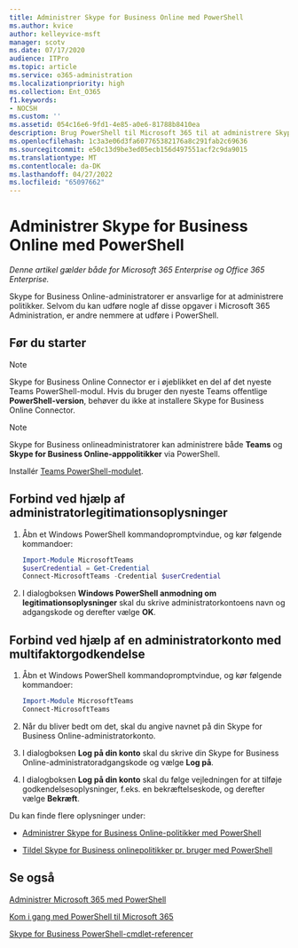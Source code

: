 ```yaml
---
title: Administrer Skype for Business Online med PowerShell
ms.author: kvice
author: kelleyvice-msft
manager: scotv
ms.date: 07/17/2020
audience: ITPro
ms.topic: article
ms.service: o365-administration
ms.localizationpriority: high
ms.collection: Ent_O365
f1.keywords:
- NOCSH
ms.custom: ''
ms.assetid: 054c16e6-9fd1-4e85-a0e6-81788b8410ea
description: Brug PowerShell til Microsoft 365 til at administrere Skype for Business Online-politikker, politikker pr. bruger og mødeindstillinger.
ms.openlocfilehash: 1c3a3e06d3fa607765382176a8c291fab2c69636
ms.sourcegitcommit: e50c13d9be3ed05ecb156d497551acf2c9da9015
ms.translationtype: MT
ms.contentlocale: da-DK
ms.lasthandoff: 04/27/2022
ms.locfileid: "65097662"
---
```

# <a name="manage-skype-for-business-online-with-powershell"></a>Administrer Skype for Business Online med PowerShell

*Denne artikel gælder både for Microsoft 365 Enterprise og Office 365 Enterprise.*

Skype for Business Online-administratorer er ansvarlige for at administrere politikker. Selvom du kan udføre nogle af disse opgaver i Microsoft 365 Administration, er andre nemmere at udføre i PowerShell.

## <a name="before-you-start"></a>Før du starter

> [!NOTE]
> Skype for Business Online Connector er i øjeblikket en del af det nyeste Teams PowerShell-modul. Hvis du bruger den nyeste Teams offentlige **PowerShell-version**, behøver du ikke at installere Skype for Business Online Connector.

> [!NOTE]
> Skype for Business onlineadministratorer kan administrere både **Teams** og **Skype for Business Online-apppolitikker** via PowerShell.

Installér [Teams PowerShell-modulet](/microsoftteams/teams-powershell-install).

## <a name="connect-using-admin-credentials"></a>Forbind ved hjælp af administratorlegitimationsoplysninger

1. Åbn et Windows PowerShell kommandopromptvindue, og kør følgende kommandoer:

   ```powershell
   Import-Module MicrosoftTeams
   $userCredential = Get-Credential
   Connect-MicrosoftTeams -Credential $userCredential
   ```

2. I dialogboksen **Windows PowerShell anmodning om legitimationsoplysninger** skal du skrive administratorkontoens navn og adgangskode og derefter vælge **OK**.

## <a name="connect-using-an-admin-account-with-multi-factor-authentication"></a>Forbind ved hjælp af en administratorkonto med multifaktorgodkendelse

1. Åbn et Windows PowerShell kommandopromptvindue, og kør følgende kommandoer:

   ```powershell
   Import-Module MicrosoftTeams
   Connect-MicrosoftTeams
   ```

2. Når du bliver bedt om det, skal du angive navnet på din Skype for Business Online-administratorkonto.

3. I dialogboksen **Log på din konto** skal du skrive din Skype for Business Online-administratoradgangskode og vælge **Log på**.

4. I dialogboksen **Log på din konto** skal du følge vejledningen for at tilføje godkendelsesoplysninger, f.eks. en bekræftelseskode, og derefter vælge **Bekræft**.

Du kan finde flere oplysninger under:

- [Administrer Skype for Business Online-politikker med PowerShell](manage-skype-for-business-online-policies-with-microsoft-365-powershell.md)

- [Tildel Skype for Business onlinepolitikker pr. bruger med PowerShell](assign-per-user-skype-for-business-online-policies-with-microsoft-365-powershell.md)

## <a name="see-also"></a>Se også

[Administrer Microsoft 365 med PowerShell](manage-microsoft-365-with-microsoft-365-powershell.md)

[Kom i gang med PowerShell til Microsoft 365](getting-started-with-microsoft-365-powershell.md)

[Skype for Business PowerShell-cmdlet-referencer](/powershell/module/skype/)
